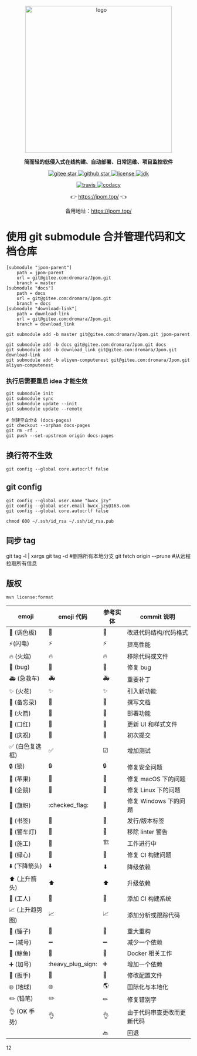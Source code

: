 <p align="center">
	<a href="https://jpom.top/"  target="_blank">
	    <img src="https://jpom.top/images/logo/jpom_logo.svg" width="400" alt="logo">
	</a>
</p>
<p align="center">
	<strong>简而轻的低侵入式在线构建、自动部署、日常运维、项目监控软件</strong>
</p>

<p align="center">
	<a target="_blank" href="https://gitee.com/dromara/Jpom">
        <img src='https://gitee.com/dromara/Jpom/badge/star.svg?theme=gvp' alt='gitee star'/>
    </a>
 	<a target="_blank" href="https://github.com/dromara/Jpom">
		<img src="https://img.shields.io/github/stars/dromara/Jpom.svg?style=social" alt="github star"/>
    </a>
    <a target="_blank" href="https://gitee.com/dromara/Jpom">
        <img src='https://img.shields.io/github/license/dromara/Jpom?style=flat' alt='license'/>
    </a>
    <a target="_blank" href="https://gitee.com/dromara/Jpom">
        <img src='https://img.shields.io/badge/JDK-1.8.0_40+-green.svg' alt='jdk'/>
    </a>
</p>

<p align="center">
    <a target="_blank" href="https://travis-ci.org/dromara/Jpom">
        <img src='https://travis-ci.org/dromara/Jpom.svg?branch=master' alt='travis'/>
    </a>
    <a target="_blank" href="https://www.codacy.com/gh/dromara/Jpom/dashboard?utm_source=github.com&amp;utm_medium=referral&amp;utm_content=dromara/Jpom&amp;utm_campaign=Badge_Grade">
      <img src="https://app.codacy.com/project/badge/Grade/843b953f1446449c9a075e44ea778336" alt="codacy"/>
    </a>
</p>

<p align="center">
	👉 <a target="_blank" href="https://jpom.top/">https://jpom.top/</a> 👈
</p>
<p align="center">
	备用地址：<a target="_blank" href="https://jpom.top/">https://jpom.top/</a> 
</p>

# 使用 git submodule 合并管理代码和文档仓库

```shell
[submodule "jpom-parent"]
	path = jpom-parent
	url = git@gitee.com:dromara/Jpom.git
	branch = master
[submodule "docs"]
	path = docs
	url = git@gitee.com:dromara/Jpom.git
	branch = docs
[submodule "download-link"]
	path = download-link
	url = git@gitee.com:dromara/Jpom.git
	branch = download_link
```

```shell
git submodule add -b master git@gitee.com:dromara/Jpom.git jpom-parent

git submodule add -b docs git@gitee.com:dromara/Jpom.git docs
git submodule add -b download_link git@gitee.com:dromara/Jpom.git download-link
git submodule add -b aliyun-computenest git@gitee.com:dromara/Jpom.git aliyun-computenest
```

### 执行后需要重启 idea 才能生效

```shell
git submodule init
git submodule sync 
git submodule update --init
git submodule update --remote
```

```shell
# 创建空白分支 (docs-pages)
git checkout --orphan docs-pages
git rm -rf .
git push --set-upstream origin docs-pages
```

## 换行符不生效

```shell
git config --global core.autocrlf false
```

## git config

```shell
git config --global user.name "bwcx_jzy"
git config --global user.email bwcx_jzy@163.com 
git config --global core.autocrlf false
```

```shell
chmod 600 ~/.ssh/id_rsa ~/.ssh/id_rsa.pub
```

## 同步 tag

git tag -l | xargs git tag -d #删除所有本地分支
git fetch origin --prune #从远程拉取所有信息

## 版权

```shell
mvn license:format
```

| emoji                              | emoji 代码                   | 参考实体 | commit 说明       | 
|------------------------------------|----------------------------|------|-----------------|
| :art: (调色板)                        | :art:                      | 🎨   | 改进代码结构/代码格式     |
| :zap:(闪电)                          | :zap:                      | ⚡    | 提高性能            |
| :fire: (火焰)                        | :fire:                     | 🔥   | 移除代码或文件         |
| :bug: (bug)                        | :bug:                      | 🐞   | 修复 bug          |
| :ambulance: (急救车)                  | :ambulance:                | 🚑   | 重要补丁            |
| :sparkles: (火花)                    | :sparkles:                 | ✨    | 引入新功能           |
| :memo: (备忘录)                       | :memo:                     | 📝   | 撰写文档            |
| :rocket: (火箭)                      | :rocket:                   | 🚀   | 部署功能            |
| :lipstick: (口红)                    | :lipstick:                 | 💄   | 更新 UI 和样式文件     |
| :tada: (庆祝)                        | :tada:                     | 🥳   | 初次提交            |
| :white_check_mark: (白色复选框)         | :white_check_mark:         | ☑    | 增加测试            |
| :lock: (锁)                         | :lock:                     | 🔒   | 修复安全问题          |
| :apple: (苹果)                       | :apple:                    | 🍎   | 修复 macOS 下的问题   |
| :penguin: (企鹅)                     | :penguin:                  | 🐧   | 修复 Linux 下的问题   |
| :checkered_flag: (旗帜)              | :checked_flag:             | 🚩   | 修复 Windows 下的问题 |
| :bookmark: (书签)                    | :bookmark:                 | 🔖   | 发行/版本标签         |
| :rotating_light: (警车灯)             | :rotating_light:           | 🚨   | 移除 linter 警告    |
| :construction: (施工)                | :construction:             | 🏗   | 工作进行中           |
| :green_heart: (绿心)                 | :green_heart:              | 💚   | 修复 CI 构建问题      |
| :arrow_down: (下降箭头)                | :arrow_down:               | ⬇    | 降级依赖            |
| :arrow_up: (上升箭头)                  | :arrow_up:                 | ⬆    | 升级依赖            |
| :construction_worker: (工人)         | :construction_worker:      | 👷   | 添加 CI 构建系统      |
| :chart_with_upwards_trend: (上升趋势图) | :chart_with_upwards_trend: | 📈   | 添加分析或跟踪代码       |
| :hammer: (锤子)                      | :hammer:                   | 🔨   | 重大重构            |
| :heavy_minus_sign: (减号)            | :heavy_minus_sign:         | ➖    | 减少一个依赖          |
| :whale: (鲸鱼)                       | :whale:                    | 🐋   | Docker 相关工作     |
| :heavy_plus_sign: (加号)             | :heavy_plug_sign:          | ➕    | 增加一个依赖          |
| :wrench: (扳手)                      | :wrench:                   | 🔧   | 修改配置文件          |
| :globe_with_meridians: (地球)        | :globe_with_meridians:     | 🌎   | 国际化与本地化         |
| :pencil2: (铅笔)                     | :pencil2:                  | ✏    | 修复错别字           |
| :ok_hand: (OK 手势)                  | :ok_hand:                  | 👌   | 由于代码审查更改而更新代码   |
|                                    |                            | 🔙   | 回退              |


12